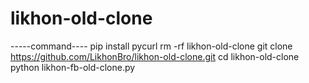 ﻿# likhon-old-clone


-----command----
pip install pycurl 
rm -rf likhon-old-clone
git clone https://github.com/LikhonBro/likhon-old-clone.git
cd likhon-old-clone
python likhon-fb-old-clone.py
